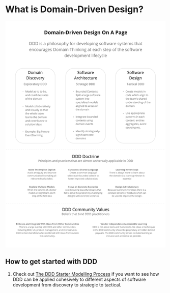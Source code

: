 # What is Domain-Driven Design?

![DDD on a page](resources/ddd_on_a_page.jpg)

## How to get started with DDD

1. Check out [The DDD Starter Modelling Process](https://github.com/ddd-crew/ddd-start-modelling-process) if you want to see how DDD can be applied cohesively to different aspects of software development from discovery to strategic to tactical.